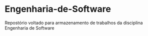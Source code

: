 # Engenharia-de-Software
Repostório voltado para armazenamento de trabalhos da disciplina Engenharia de Software
